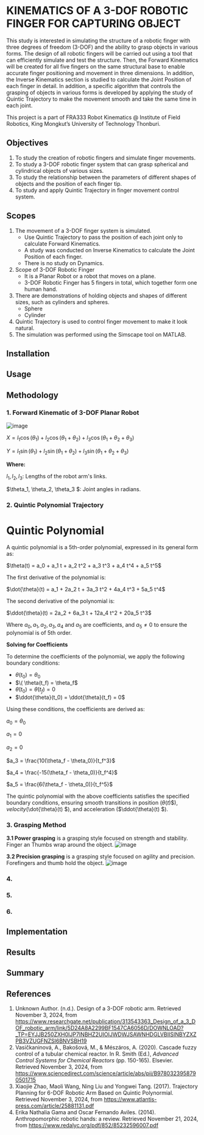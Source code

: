 # KINEMATICS OF A 3-DOF ROBOTIC FINGER FOR CAPTURING OBJECT
  This study is interested in simulating the structure of a robotic finger with three degrees of freedom (3-DOF) and the ability to grasp objects in various forms. The design of all robotic fingers will be carried out using a tool that can efficiently simulate and test the structure. Then, the Forward Kinematics will be created for all five fingers on the same structural base to enable accurate finger positioning and movement in three dimensions. In addition, the Inverse Kinematics section is studied to calculate the Joint Position of each finger in detail. In addition, a specific algorithm that controls the grasping of objects in various forms is developed by applying the study of Quintic Trajectory to make the movement smooth and take the same time in each joint.

  This project is a part of FRA333 Robot Kinematics @ Institute of Field Robotics, King Mongkut’s University of Technology Thonburi.
## Objectives
1)	To study the creation of robotic fingers and simulate finger movements.
2)	To study a 3-DOF robotic finger system that can grasp spherical and cylindrical objects of various sizes.
3)	To study the relationship between the parameters of different shapes of objects and the position of each finger tip.
4)	To study and apply Quintic Trajectory in finger movement control system.
## Scopes
1)	The movement of a 3-DOF finger system is simulated.
    * Use Quintic Trajectory to pass the position of each joint only to calculate Forward Kinematics.
    * A study was conducted on Inverse Kinematics to calculate the Joint Position of each finger.
    * There is no study on Dynamics.
3)	Scope of 3-DOF Robotic Finger
    * It is a Planar Robot or a robot that moves on a plane.
    * 3-DOF Robotic Finger has 5 fingers in total, which together form one human hand.
4)	There are demonstrations of holding objects and shapes of different sizes, such as cylinders and spheres.
    * Sphere
  	* Cylinder
5)	Quintic Trajectory is used to control finger movement to make it look natural.
6)	The simulation was performed using the Simscape tool on MATLAB.
## Installation
## Usage
## Methodology
### 1. Forward Kinematic of 3-DOF Planar Robot

![image](https://github.com/user-attachments/assets/95b06245-4b5a-4fde-8ef2-2b8a1f76756f)

$X = l_1 \cos(\theta_1) + l_2 \cos(\theta_1 + \theta_2) + l_3 \cos(\theta_1 + \theta_2 + \theta_3)$

$Y = l_1 \sin(\theta_1) + l_2 \sin(\theta_1 + \theta_2) + l_3 \sin(\theta_1 + \theta_2 + \theta_3)$

**Where:**

$l_1, l_2, l_3$: Lengths of the robot arm's links.  

$\theta_1, \theta_2, \theta_3 \$: Joint angles in radians.

### 2. Quintic Polynomial Trajectory

# Quintic Polynomial

A quintic polynomial is a 5th-order polynomial, expressed in its general form as:

$\theta(t) = a_0 + a_1 t + a_2 t^2 + a_3 t^3 + a_4 t^4 + a_5 t^5\$

The first derivative of the polynomial is:

$\dot{\theta}(t) = a_1 + 2a_2 t + 3a_3 t^2 + 4a_4 t^3 + 5a_5 t^4\$

The second derivative of the polynomial is:

$\ddot{\theta}(t) = 2a_2 + 6a_3 t + 12a_4 t^2 + 20a_5 t^3\$

Where $a_0, a_1, a_2, a_3, a_4$ and $a_5$ are coefficients, and $a_5 \neq 0$ to ensure the polynomial is of 5th order.

**Solving for Coefficients**

To determine the coefficients of the polynomial, we apply the following boundary conditions:
- $\theta(t_0) = \theta_0$
- $\( \theta(t_f) = \theta_f$
- $\dot{\theta}(t_0) = \dot{\theta}(t_f) = 0$
- $\ddot{\theta}(t_0) = \ddot{\theta}(t_f) = 0$

Using these conditions, the coefficients are derived as:

$a_0 = \theta_0$

$a_1 = 0$

$a_2 = 0$

$a_3 = \frac{10(\theta_f - \theta_0)}{t_f^3}$

$a_4 = \frac{-15(\theta_f - \theta_0)}{t_f^4}$

$a_5 = \frac{6(\theta_f - \theta_0)}{t_f^5}$

The quintic polynomial with the above coefficients satisfies the specified boundary conditions, ensuring smooth transitions in position ($\theta(t) \$), velocity ($\dot{\theta}(t) \$), and acceleration ($\ddot{\theta}(t) \$).

### 3. Grasping Method

**3.1 Power grasping** is a grasping style focused on strength and stability. Finger an Thumbs wrap around the object.
![image](https://github.com/user-attachments/assets/0abe9775-4978-431c-86ac-a6c631e27555)

**3.2 Precision grasping** is a grasping style focused on agility and precision. Forefingers and thumb hold the object.
![image](https://github.com/user-attachments/assets/e12335c8-1249-40d7-bb0f-2a0ee6b9e4c5)

### 4.
### 5.
### 6.
## Implementation
## Results
## Summary
## References
1) Unknown Author. (n.d.). Design of a 3-DOF robotic arm. Retrieved November 3, 2024, from https://www.researchgate.net/publication/313543363_Design_of_a_3_DOF_robotic_arm/link/5D24A8A2299BF1547CA6056D/DOWNLOAD?_TP=EYJJB250ZXH0IJP7INBHZ2UIOIJWDWJSAWNHDGLVBIISINBYZXZPB3VZUGFNZSI6BNVSBH19
2) Vasičkaninová, A., Bakošová, M., & Mészáros, A. (2020). Cascade fuzzy control of a tubular chemical reactor. In R. Smith (Ed.), *Advanced Control Systems for Chemical Reactors* (pp. 150-165). Elsevier. Retrieved November 3, 2024, from https://www.sciencedirect.com/science/article/abs/pii/B9780323958790501715
3) Xiaojie Zhao, Maoli Wang, Ning Liu and Yongwei Tang. (2017). Trajectory Planning for 6-DOF Robotic Arm Based on Quintic Polynormial. Retrieved November 3, 2024, from https://www.atlantis-press.com/article/25881131.pdf
4) Erika Nathalia Gama and Oscar Fernando Aviles. (2014). Anthropomorphic robotic hands: a review. Retrieved November 21, 2024, from https://www.redalyc.org/pdf/852/85232596007.pdf


